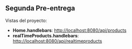 ## Segunda Pre-entrega

Vistas del proyecto:

- **Home.handlebars**: [http://localhost:8080/api/products](http://localhost:8080/api/products)
- **realTimeProducts.handlebars**: [http://localhost:8080/api/realtimeproducts](http://localhost:8080/api/realtimeproducts)
